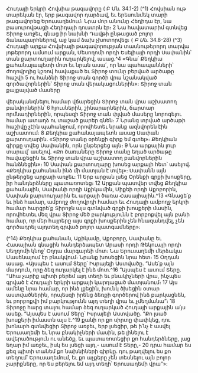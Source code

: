 
Հուդայի երկրի Հովսիա թագավորը
( Բ Մն. 34.1-2)
(^1) Հովսիան ութ տարեկան էր, երբ թագավոր դարձավ, եւ երեսունմեկ տարի թագավորեց Երուսաղեմում։ Նրա մոր
անունը Հեդիդա էր, նա բասուրովթացի Հեդիդայի դուստրն էր։ 2 Նա հավատարիմ գտնվեց Տիրոջ առջեւ, գնաց իր նախնի
Դավթի ընթացած բոլոր ճանապարհներով, աջ կամ ձախ չխոտորվեց։
( _Բ Մն_. 34.8-28)
(^3) Հուդայի արքա Հովսիայի թագավորության տասնութերորդ տարվա յոթերորդ ամսում արքան, Մեսողոմի որդի
Եսելիայի որդի Սափանին՝ տան քարտուղարին ուղարկելով, ասաց.^4 «Գնա՛ Քեղկիա քահանայապետի մոտ եւ նրան
ասա՛, որ նա պահապանների՝ ժողովրդից կշռով հավաքած եւ Տիրոջ տունը բերված արծաթը հաշվի 5 ու հանձնի Տիրոջ
տան գործի վրա նշանակված գործավորներին՝ Տիրոջ տան վերակացուներին»։ Տիրոջ տան քայքայված մասերը


վերականգնելու համար վճարեցին Տիրոջ տան վրա աշխատող բանվորներին՝ 6 հյուսներին, շինարարներին, ճարտար
որմնադիրներին, որպեսզի Տիրոջ տան փլված մասերը նորոգելու համար ատաղձ ու տաշած քարեր գնեն։ 7 Նրանց
տրված արծաթի հաշիվը չէին պահանջում, որովհետեւ նրանք ազնվորեն էին աշխատում։ 8 Քեղկիա քահանայապետն
ասաց Սափան քարտուղարին. «Տիրոջ տանը օրենքի գիրք եմ գտել»։ Քեղկիան գիրքը տվեց Սափանին, որն ընթերցեց
այն։ 9 Նա արքային լուր տարավ՝ ասելով. «Քո ծառաները Տիրոջ տանը եղած արծաթը հավաքեցին եւ Տիրոջ տան վրա
աշխատող բանվորներին հանձնեցին»։ 10 Սափան քարտուղարը խոսեց արքայի հետ՝ ասելով. «Քեղկիա քահանան ինձ
մի մատյան է տվել»։ Սափանն այն ընթերցեց արքայի առջեւ։ 11 Երբ արքան լսեց Օրենքի գրքի խոսքերը, իր հանդերձները
պատառոտեց։ 12 Արքան պատվեր տվեց Քեղկիա քահանային, Սափանի որդի Աքիկամին, Միքեի որդի Աքոբորին,
Սափան քարտուղարին եւ արքայի ծառա Հասայիային.^13 «Գնացե՛ք եւ ինձ համար, ամբողջ ժողովրդի համար եւ Հուդայի
ամբողջ երկրի համար հարցրե՛ք Տիրոջն այս գտնված գրքի խոսքերի մասին, որովհետեւ մեզ վրա Տիրոջ մեծ
բարկությունն է բորբոքվել այն բանի համար, որ մեր հայրերը այս գրքի խոսքերին չեն հնազանդվել, չեն գործադրել
այդտեղ գրված բոլոր պատգամները»։

(^14) Քեղկիա քահանան, Աքիկամը, Աքոբորը, Սափանը եւ Հասայիան գնացին հանդերձապետ Արասի որդի Թեկուայի
որդի Սեղղոմի կնոջ՝ Օղդա մարգարեի մոտ։ Նա Երուսաղեմի մերձակա Մասենայում էր բնակվում։ Նրանք խոսեցին
նրա հետ։ 15 Օղդան ասաց. «Այսպես է ասում Տերը՝ Իսրայելի Աստվածը. “Ասե՛ք այն մարդուն, որը ձեզ ուղարկել է ինձ
մոտ.^16 “Այսպես է ասում Տերը. “Ահա չարիք պիտի բերեմ այդ տեղի եւ բնակիչների վրա, ինչպես գրված է Հուդայի երկրի
արքայի կարդացած մատյանում։ 17 Այս ամենը նրա համար, որ ինձ լքեցին, խունկ ծխեցին օտար աստվածներին,
որպեսզի իրենց ձեռքի գործերով ինձ բարկացնեն, եւ բորբոքվի իմ բարկությունն այդ տեղի վրա եւ չմեղմանա”։ 18 Տիրոջը
հարց տալու համար ձեզ ուղարկած Հուդայի արքային ա՛յս ասեք. “Այսպես է ասում Տերը՝ Իսրայելի Աստվածը. “Քո լսած
խոսքերի իմաստն այս է.^19 քանի որ քո սիրտը փափկեց, դու խոնարհ գտնվեցիր Տիրոջ առջեւ, երբ լսեցիր, թե ի՛նչ է ասվել
Երուսաղեմի եւ նրա բնակիչների մասին, թե լինելու է ավերածություն ու անեծք, եւ պատառոտեցիր քո հանդերձները,
լաց եղար իմ առջեւ, իսկ ես լսեցի այդ,- ասում է Տերը,- 20 դրա համար ես քեզ պիտի տանեմ քո նախնիների գիրկը. դու
թաղվելու ես քո տեղում՝ Երուսաղեմում, եւ քո աչքերը չեն տեսնելու այն բոլոր չարիքները, որ ես բերելու եմ այդ տեղի՝
Երուսաղեմի վրա”»։
